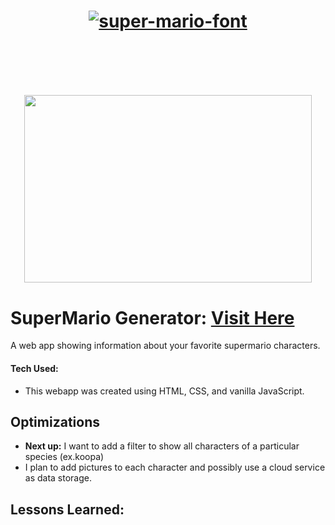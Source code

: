 <h1 align="center"><a href="https://fontmeme.com/super-mario-font/"><img src="https://fontmeme.com/permalink/221105/ff342f3dd0cda786c6e07919773fa88e.png" alt="super-mario-font" border="0"></a><h1><br>

<p align="center">
   <img width="460" height="300" src="https://user-images.githubusercontent.com/102558203/211408413-c26decb4-110d-4e6c-9609-c694353765e8.jpg">
    </p>


# SuperMario Generator: <a href="https://super-arithmetic-4e5fcb.netlify.app" target="_blank">Visit Here</a>
A web app showing information about your favorite supermario characters.
#### Tech Used:

- This webapp was created using HTML, CSS, and vanilla JavaScript.



## Optimizations
- **Next up:** I want to add a filter to show all characters of a particular species (ex.koopa)
- I plan to add pictures to each character and possibly use a cloud service as data storage.


## Lessons Learned:


